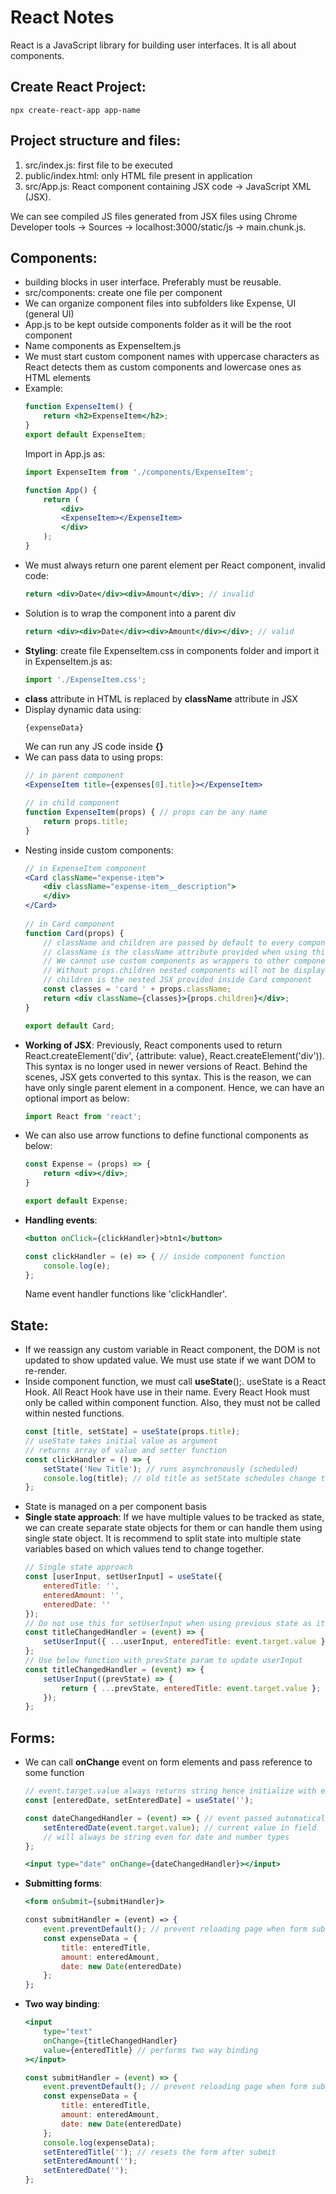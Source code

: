 # React Notes

React is a JavaScript library for building user interfaces.
It is all about components.

## Create React Project:
```shell
npx create-react-app app-name
```

## Project structure and files:
1. src/index.js: first file to be executed
2. public/index.html: only HTML file present in application
3. src/App.js: React component containing JSX code -> JavaScript XML (JSX).

We can see compiled JS files generated from JSX files using Chrome Developer tools -> Sources -> localhost:3000/static/js -> main.chunk.js.

## Components:
* building blocks in user interface. Preferably must be reusable.
* src/components: create one file per component
* We can organize component files into subfolders like Expense, UI (general UI)
* App.js to be kept outside components folder as it will be the root component
* Name components as ExpenseItem.js
* We must start custom component names with uppercase characters as React detects them as custom components and lowercase ones as HTML elements
* Example:
	```jsx
	function ExpenseItem() {
		return <h2>ExpenseItem</h2>;
	}
	export default ExpenseItem;
	```
	Import in App.js as:
	```jsx
	import ExpenseItem from './components/ExpenseItem';

	function App() {
		return (
			<div>
			<ExpenseItem></ExpenseItem>
			</div>
		);
	}
	```
* We must always return one parent element per React component, invalid code:
	```jsx
	return <div>Date</div><div>Amount</div>; // invalid
	```
* Solution is to wrap the component into a parent div
	```jsx
	return <div><div>Date</div><div>Amount</div></div>; // valid
	```
* **Styling**: create file ExpenseItem.css in components folder and import it in ExpenseItem.js as:
	```jsx
	import './ExpenseItem.css';
	```
* **class** attribute in HTML is replaced by **className** attribute in JSX
* Display dynamic data using:
	```jsx
	{expenseData}
	```
  We can run any JS code inside **{}**
* We can pass data to using props:
	```jsx
	// in parent component
	<ExpenseItem title={expenses[0].title}></ExpenseItem>
	```
	```jsx
	// in child component
	function ExpenseItem(props) { // props can be any name
		return props.title;
	}
	```
* Nesting inside custom components:
	```jsx
	// in ExpenseItem component
	<Card className="expense-item">
		<div className="expense-item__description">
		</div>
	</Card>
		
	// in Card component
	function Card(props) {
		// className and children are passed by default to every component
		// className is the className attribute provided when using this component
		// We cannot use custom components as wrappers to other components
		// Without props.children nested components will not be displayed
		// children is the nested JSX provided inside Card component
		const classes = 'card ' + props.className;
		return <div className={classes}>{props.children}</div>;
	}

	export default Card;
	```
* **Working of JSX**: Previously, React components used to return React.createElement('div', {attribute: value}, React.createElement('div')). This syntax is no longer used in newer versions of React. Behind the scenes, JSX gets converted to this syntax. This is the reason, we can have only single parent element in a component. Hence, we can have an optional import as below:
	```jsx
	import React from 'react';
	```
* We can also use arrow functions to define functional components as below:
	```jsx
	const Expense = (props) => {
		return <div></div>;
	}

	export default Expense;
	```
* **Handling events**: 
	```jsx
	<button onClick={clickHandler}>btn1</button>

	const clickHandler = (e) => { // inside component function
		console.log(e);
	};
	```
	Name event handler functions like 'clickHandler'.

## State:
* If we reassign any custom variable in React component, the DOM is not updated to show updated value. We must use state if we want DOM to re-render.
* Inside component function, we must call **useState**();. useState is a React Hook. All React Hook have use in their name. Every React Hook must only be called within component function. Also, they must not be called within nested functions.
	```jsx
	const [title, setState] = useState(props.title);
	// useState takes initial value as argument
	// returns array of value and setter function
	const clickHandler = () => {
		setState('New Title'); // runs asynchronously (scheduled)
		console.log(title); // old title as setState schedules change to title but value isn't immediately available
	};
	```
* State is managed on a per component basis
* **Single state approach**: If we have multiple values to be tracked as state, we can create separate state objects for them or can handle them using single state object. It is recommend to split state into multiple state variables based on which values tend to change together.
	```jsx
	// Single state approach
	const [userInput, setUserInput] = useState({
		enteredTitle: '',
		enteredAmount: '',
		enteredDate: ''
	});
	// Do not use this for setUserInput when using previous state as it may be incorrect
	const titleChangedHandler = (event) => {
		setUserInput({ ...userInput, enteredTitle: event.target.value });
	};
	// Use below function with prevState param to update userInput
	const titleChangedHandler = (event) => {
		setUserInput((prevState) => {
			return { ...prevState, enteredTitle: event.target.value };
		});
	};
	```

## Forms:
* We can call **onChange** event on form elements and pass reference to some function
	```jsx
	// event.target.value always returns string hence initialize with empty string
	const [enteredDate, setEnteredDate] = useState('');

	const dateChangedHandler = (event) => { // event passed automatically
		setEnteredDate(event.target.value); // current value in field
		// will always be string even for date and number types
	};

	<input type="date" onChange={dateChangedHandler}></input>
	```
* **Submitting forms**:
	```jsx
	<form onSubmit={submitHandler}>

	const submitHandler = (event) => {
		event.preventDefault(); // prevent reloading page when form submitted
		const expenseData = {
			title: enteredTitle,
			amount: enteredAmount,
			date: new Date(enteredDate)
		};
	};
	```
* **Two way binding**:
	```jsx
	<input
		type="text"
		onChange={titleChangedHandler}
		value={enteredTitle} // performs two way binding
	></input>

	const submitHandler = (event) => {
		event.preventDefault(); // prevent reloading page when form submitted
		const expenseData = {
			title: enteredTitle,
			amount: enteredAmount,
			date: new Date(enteredDate)
		};
		console.log(expenseData);
		setEnteredTitle(''); // resets the form after submit
		setEnteredAmount('');
		setEnteredDate('');
	};
	```